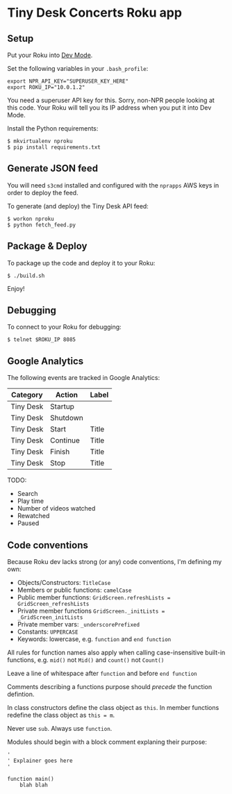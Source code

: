 Tiny Desk Concerts Roku app
===========================

Setup
-----

Put your Roku into [Dev Mode](http://sdkdocs.roku.com/display/RokuSDKv48/Developer+Guide#DeveloperGuide-71EnablingDevelopmentModeonyourbox).

Set the following variables in your `.bash_profile`:

```
export NPR_API_KEY="SUPERUSER_KEY_HERE"
export ROKU_IP="10.0.1.2"
```

You need a superuser API key for this. Sorry, non-NPR people looking at this code. Your Roku will tell you its IP address when you put it into Dev Mode.

Install the Python requirements:

```
$ mkvirtualenv nproku
$ pip install requirements.txt
```

Generate JSON feed
------------------

You will need `s3cmd` installed and configured with the `nprapps` AWS keys in order to deploy the feed.

To generate (and deploy) the Tiny Desk API feed:

```
$ workon nproku
$ python fetch_feed.py
```

Package & Deploy
----------------

To package up the code and deploy it to your Roku:

```
$ ./build.sh
```

Enjoy!

Debugging
---------

To connect to your Roku for debugging:

```
$ telnet $ROKU_IP 8085
```

Google Analytics
----------------

The following events are tracked in Google Analytics:

|Category|Action|Label|
|--------|------|-----|
|Tiny Desk|Startup|| 
|Tiny Desk|Shutdown|| 
|Tiny Desk|Start|Title|
|Tiny Desk|Continue|Title|
|Tiny Desk|Finish|Title|
|Tiny Desk|Stop|Title|

TODO:

* Search
* Play time
* Number of videos watched
* Rewatched
* Paused

Code conventions
----------------

Because Roku dev lacks strong (or any) code conventions, I'm defining my own:

* Objects/Constructors: `TitleCase`
* Members or public functions: `camelCase`
* Public member functions: `GridScreen.refreshLists = GridScreen_refreshLists`
* Private member functions `GridScreen._initLists = _GridScreen_initLists`
* Private member vars: `_underscorePrefixed`
* Constants: `UPPERCASE`
* Keywords: lowercase, e.g. `function` and `end function`

All rules for function names also apply when calling case-insensitive built-in functions, e.g. `mid()` not `Mid()` and `count()` not `Count()`

Leave a line of whitespace after `function` and before `end function`

Comments describing a functions purpose should *precede* the function defintion.

In class constructors define the class object as `this`. In member functions redefine the class object as `this = m`.

Never use `sub`. Always use `function`.

Modules should begin with a block comment explaning their purpose:

```
'
' Explainer goes here
'

function main()
    blah blah
```
